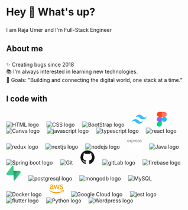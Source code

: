 <h1 align="left">Hey 👋 What's up?</h1>

###

<p align="left">I am Raja Umer and I'm Full-Stack Engineer</p>

###

<h2 align="left">About me</h2>

###

<p align="left">✨ Creating bugs since 2018<br>📚 I'm always interested in learning new technologies. <br>🎯 Goals: "Building and connecting the digital world, one stack at a time."</p>

###

<h2 align="left">I code with</h2>

###

<div align="left">



          
          
  


  <img src="https://cdn.jsdelivr.net/gh/devicons/devicon/icons/html5/html5-original.svg"  height="40" alt="HTML logo"  />
  <img width="12" />

  <img src="https://cdn.jsdelivr.net/gh/devicons/devicon/icons/css3/css3-original.svg" height="40" alt="CSS logo"  />
  <img width="12" />
  

  <img src="https://cdn.jsdelivr.net/gh/devicons/devicon/icons/bootstrap/bootstrap-original.svg" height="40" alt="BootStrap logo"  />
  <img width="12" />
  

   <img src="https://github.com/devicons/devicon/blob/v2.16.0/icons/tailwindcss/tailwindcss-original.svg" height="40" alt="tailwindcss logo"  />
  <img width="12" />
  <img src="https://github.com/devicons/devicon/blob/v2.16.0/icons/figma/figma-original.svg"  height="40" alt="figma logo"  />
  <img width="12" />
  <img src="https://cdn.jsdelivr.net/gh/devicons/devicon/icons/canva/canva-original.svg"  height="40" alt="Canva logo"  />
  <img width="12" />
            
          
  <img src="https://cdn.jsdelivr.net/gh/devicons/devicon/icons/javascript/javascript-original.svg" height="40" alt="javascript logo"  />
  <img width="12" />
  <img src="https://cdn.jsdelivr.net/gh/devicons/devicon/icons/typescript/typescript-original.svg" height="40" alt="typescript logo"  />
  <img width="12" />
  <img src="https://cdn.jsdelivr.net/gh/devicons/devicon/icons/react/react-original.svg" height="40" alt="react logo"  />
  <img width="12" />
  <img src="https://cdn.jsdelivr.net/gh/devicons/devicon/icons/redux/redux-original.svg" height="40" alt="redux logo"  />
  <img width="12" />
  <img src="https://cdn.jsdelivr.net/gh/devicons/devicon/icons/nextjs/nextjs-original.svg" height="40" alt="nextjs logo"  />
  <img width="12" />
  <img src="https://cdn.jsdelivr.net/gh/devicons/devicon/icons/nodejs/nodejs-original.svg" height="40" alt="nodejs logo"  />
  <img width="12" />
   <img src="https://github.com/devicons/devicon/blob/v2.16.0/icons/express/express-original-wordmark.svg" height="40" alt="Express logo"  />
  <img width="12" />
  <img src="https://cdn.jsdelivr.net/gh/devicons/devicon/icons/java/java-original.svg" height="40" alt="Java logo"  />
  <img width="12" />
<img src="https://cdn.jsdelivr.net/gh/devicons/devicon/icons/spring/spring-original.svg" height="40" alt="Spring boot logo"  />
  <img width="12" />
  <img src="https://cdn.jsdelivr.net/gh/devicons/devicon/icons/git/git-original.svg" height="40" alt="Git"  />
  <img width="12" />
  <img src="https://github.com/devicons/devicon/blob/v2.16.0/icons/github/github-original.svg" height="40" alt="GitHub logo"  />
  <img width="12" />
  <img src="https://cdn.jsdelivr.net/gh/devicons/devicon/icons/gitlab/gitlab-original.svg" height="40" alt="gitLab logo"  />
  <img width="12" />
  <img src="https://cdn.jsdelivr.net/gh/devicons/devicon/icons/firebase/firebase-plain.svg" height="40" alt="firebase logo"  />
  <img width="12" />
  <img src="https://github.com/devicons/devicon/blob/v2.16.0/icons/supabase/supabase-original.svg" height="40" alt="supabase logo"  />
  <img width="12" />
  <img src="https://cdn.jsdelivr.net/gh/devicons/devicon/icons/postgresql/postgresql-original.svg" height="40" alt="postgresql logo"  />
  <img width="12" />
  <img src="https://cdn.jsdelivr.net/gh/devicons/devicon/icons/mongodb/mongodb-original.svg" height="40" alt="mongodb logo"  />
  <img width="12" />
     <img src="https://cdn.jsdelivr.net/gh/devicons/devicon/icons/mysql/mysql-original.svg" height="40" alt="MySQL"  />
  <img width="12" />
  <img src="https://cdn.jsdelivr.net/gh/devicons/devicon/icons/github/github-original.svg"  height="40" alt="Docker logo"  />
  <img width="12" />
  <img src="https://github.com/devicons/devicon/blob/v2.16.0/icons/amazonwebservices/amazonwebservices-plain-wordmark.svg" height="40" alt="amazonwebservices logo"  />
  <img width="12" />
<img src="https://cdn.jsdelivr.net/gh/devicons/devicon/icons/googlecloud/googlecloud-original.svg" height="40" alt="Google Cloud logo"  />
  <img width="12" />
  <img src="https://cdn.jsdelivr.net/gh/devicons/devicon/icons/jest/jest-plain.svg" height="40" alt="jest logo"  />
  <img width="12" />
  <img src="https://cdn.jsdelivr.net/gh/devicons/devicon/icons/flutter/flutter-original.svg" height="40" alt="flutter logo"  />
  <img width="12" />
  <img src="https://cdn.jsdelivr.net/gh/devicons/devicon/icons/python/python-original.svg" height="40" alt="Python logo"  />
  <img width="12" />
<img src="https://cdn.jsdelivr.net/gh/devicons/devicon/icons/wordpress/wordpress-original.svg" height="40"   alt="Wordpress logo"  />
</div>

###
